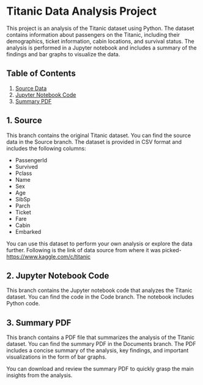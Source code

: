 # Titanic Data Analysis Project

This project is an analysis of the Titanic dataset using Python. The dataset contains information about passengers on the Titanic, including their demographics, ticket information, cabin locations, and survival status. The analysis is performed in a Jupyter notebook and includes a summary of the findings and bar graphs to visualize the data.

## Table of Contents
1. [Source Data](#source)
2. [Jupyter Notebook Code](#code)
3. [Summary PDF](#PDF)

## 1. Source

This branch contains the original Titanic dataset. You can find the source data in the Source branch. The dataset is provided in CSV format and includes the following columns:

- PassengerId
- Survived
- Pclass
- Name
- Sex
- Age
- SibSp
- Parch
- Ticket
- Fare
- Cabin
- Embarked

You can use this dataset to perform your own analysis or explore the data further. Following is the link of data source from where it was picked- https://www.kaggle.com/c/titanic

## 2. Jupyter Notebook Code

This branch contains the Jupyter notebook code that analyzes the Titanic dataset. You can find the code in the Code branch. The notebook includes Python code.

## 3. Summary PDF

This branch contains a PDF file that summarizes the analysis of the Titanic dataset. You can find the summary PDF in the Documents branch. The PDF includes a concise summary of the analysis, key findings, and important visualizations in the form of bar graphs.

You can download and review the summary PDF to quickly grasp the main insights from the analysis.
